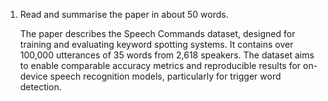  1. Read and summarise the paper in about 50 words.

    The paper describes the Speech Commands dataset, designed for training and evaluating keyword spotting systems.
    It contains over 100,000 utterances of 35 words from 2,618 speakers.
    The dataset aims to enable comparable accuracy metrics and reproducible results for on-device speech recognition models, particularly for trigger word detection.
  
